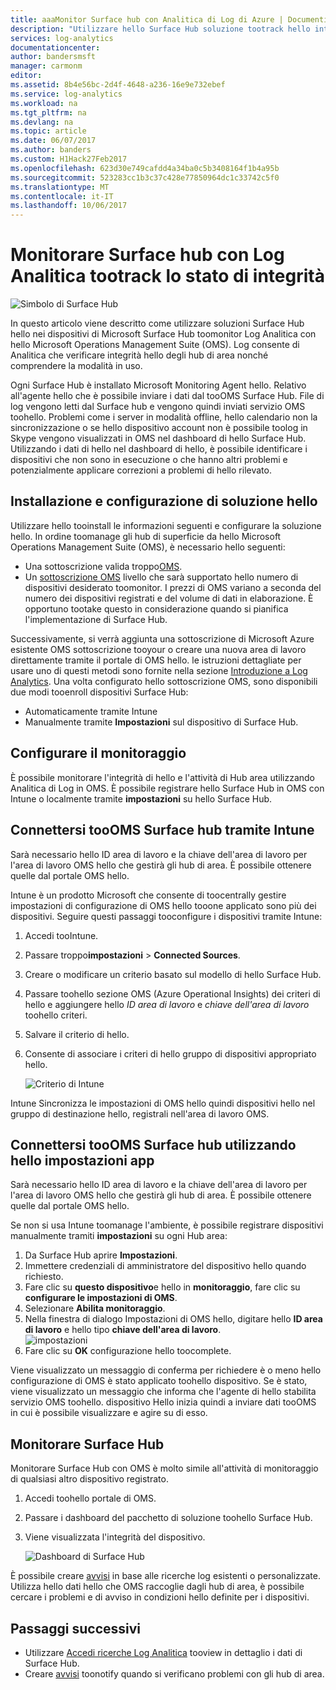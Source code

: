 ```yaml
---
title: aaaMonitor Surface hub con Analitica di Log di Azure | Documenti Microsoft
description: "Utilizzare hello Surface Hub soluzione tootrack hello integrità gli hub di area e comprendere la modalità in uso."
services: log-analytics
documentationcenter: 
author: bandersmsft
manager: carmonm
editor: 
ms.assetid: 8b4e56bc-2d4f-4648-a236-16e9e732ebef
ms.service: log-analytics
ms.workload: na
ms.tgt_pltfrm: na
ms.devlang: na
ms.topic: article
ms.date: 06/07/2017
ms.author: banders
ms.custom: H1Hack27Feb2017
ms.openlocfilehash: 623d30e749cafdd4a34ba0c5b3408164f1b4a95b
ms.sourcegitcommit: 523283cc1b3c37c428e77850964dc1c33742c5f0
ms.translationtype: MT
ms.contentlocale: it-IT
ms.lasthandoff: 10/06/2017
---
```

# <a name="monitor-surface-hubs-with-log-analytics-tootrack-their-health"></a>Monitorare Surface hub con Log Analitica tootrack lo stato di integrità

![Simbolo di Surface Hub](./media/log-analytics-surface-hubs/surface-hub-symbol.png)

In questo articolo viene descritto come utilizzare soluzioni Surface Hub hello nei dispositivi di Microsoft Surface Hub toomonitor Log Analitica con hello Microsoft Operations Management Suite (OMS). Log consente di Analitica che verificare integrità hello degli hub di area nonché comprendere la modalità in uso.

Ogni Surface Hub è installato Microsoft Monitoring Agent hello. Relativo all'agente hello che è possibile inviare i dati dal tooOMS Surface Hub. File di log vengono letti dal Surface hub e vengono quindi inviati servizio OMS toohello. Problemi come i server in modalità offline, hello calendario non la sincronizzazione o se hello dispositivo account non è possibile toolog in Skype vengono visualizzati in OMS nel dashboard di hello Surface Hub. Utilizzando i dati di hello nel dashboard di hello, è possibile identificare i dispositivi che non sono in esecuzione o che hanno altri problemi e potenzialmente applicare correzioni a problemi di hello rilevato.

## <a name="installing-and-configuring-hello-solution"></a>Installazione e configurazione di soluzione hello
Utilizzare hello tooinstall le informazioni seguenti e configurare la soluzione hello. In ordine toomanage gli hub di superficie da hello Microsoft Operations Management Suite (OMS), è necessario hello seguenti:

* Una sottoscrizione valida troppo[OMS](http://www.microsoft.com/oms).
* Un [sottoscrizione OMS](https://azure.microsoft.com/pricing/details/log-analytics/) livello che sarà supportato hello numero di dispositivi desiderato toomonitor. I prezzi di OMS variano a seconda del numero dei dispositivi registrati e del volume di dati in elaborazione. È opportuno tootake questo in considerazione quando si pianifica l'implementazione di Surface Hub.

Successivamente, si verrà aggiunta una sottoscrizione di Microsoft Azure esistente OMS sottoscrizione tooyour o creare una nuova area di lavoro direttamente tramite il portale di OMS hello. le istruzioni dettagliate per usare uno di questi metodi sono fornite nella sezione [Introduzione a Log Analytics](log-analytics-get-started.md). Una volta configurato hello sottoscrizione OMS, sono disponibili due modi tooenroll dispositivi Surface Hub:

* Automaticamente tramite Intune
* Manualmente tramite **Impostazioni** sul dispositivo di Surface Hub.

## <a name="set-up-monitoring"></a>Configurare il monitoraggio
È possibile monitorare l'integrità di hello e l'attività di Hub area utilizzando Analitica di Log in OMS. È possibile registrare hello Surface Hub in OMS con Intune o localmente tramite **impostazioni** su hello Surface Hub.

## <a name="connect-surface-hubs-toooms-through-intune"></a>Connettersi tooOMS Surface hub tramite Intune
Sarà necessario hello ID area di lavoro e la chiave dell'area di lavoro per l'area di lavoro OMS hello che gestirà gli hub di area. È possibile ottenere quelle dal portale OMS hello.

Intune è un prodotto Microsoft che consente di toocentrally gestire impostazioni di configurazione di OMS hello tooone applicato sono più dei dispositivi. Seguire questi passaggi tooconfigure i dispositivi tramite Intune:

1. Accedi tooIntune.
2. Passare troppo**impostazioni** > **Connected Sources**.
3. Creare o modificare un criterio basato sul modello di hello Surface Hub.
4. Passare toohello sezione OMS (Azure Operational Insights) dei criteri di hello e aggiungere hello *ID area di lavoro* e *chiave dell'area di lavoro* toohello criteri.
5. Salvare il criterio di hello.
6. Consente di associare i criteri di hello gruppo di dispositivi appropriato hello.

   ![Criterio di Intune](./media/log-analytics-surface-hubs/intune.png)

Intune Sincronizza le impostazioni di OMS hello quindi dispositivi hello nel gruppo di destinazione hello, registrali nell'area di lavoro OMS.

## <a name="connect-surface-hubs-toooms-using-hello-settings-app"></a>Connettersi tooOMS Surface hub utilizzando hello impostazioni app
Sarà necessario hello ID area di lavoro e la chiave dell'area di lavoro per l'area di lavoro OMS hello che gestirà gli hub di area. È possibile ottenere quelle dal portale OMS hello.

Se non si usa Intune toomanage l'ambiente, è possibile registrare dispositivi manualmente tramiti **impostazioni** su ogni Hub area:

1. Da Surface Hub aprire **Impostazioni**.
2. Immettere credenziali di amministratore del dispositivo hello quando richiesto.
3. Fare clic su **questo dispositivo**e hello in **monitoraggio**, fare clic su **configurare le impostazioni di OMS**.
4. Selezionare **Abilita monitoraggio**.
5. Nella finestra di dialogo Impostazioni di OMS hello, digitare hello **ID area di lavoro** e hello tipo **chiave dell'area di lavoro**.  
   ![impostazioni](./media/log-analytics-surface-hubs/settings.png)
6. Fare clic su **OK** configurazione hello toocomplete.

Viene visualizzato un messaggio di conferma per richiedere è o meno hello configurazione di OMS è stato applicato toohello dispositivo. Se è stato, viene visualizzato un messaggio che informa che l'agente di hello stabilita servizio OMS toohello. dispositivo Hello inizia quindi a inviare dati tooOMS in cui è possibile visualizzare e agire su di esso.

## <a name="monitor-surface-hubs"></a>Monitorare Surface Hub
Monitorare Surface Hub con OMS è molto simile all'attività di monitoraggio di qualsiasi altro dispositivo registrato.

1. Accedi toohello portale di OMS.
2. Passare i dashboard del pacchetto di soluzione toohello Surface Hub.
3. Viene visualizzata l'integrità del dispositivo.

   ![Dashboard di Surface Hub](./media/log-analytics-surface-hubs/surface-hub-dashboard.png)

È possibile creare [avvisi](log-analytics-alerts.md) in base alle ricerche log esistenti o personalizzate. Utilizza hello dati hello che OMS raccoglie dagli hub di area, è possibile cercare i problemi e di avviso in condizioni hello definite per i dispositivi.

## <a name="next-steps"></a>Passaggi successivi
* Utilizzare [Accedi ricerche Log Analitica](log-analytics-log-searches.md) tooview in dettaglio i dati di Surface Hub.
* Creare [avvisi](log-analytics-alerts.md) toonotify quando si verificano problemi con gli hub di area.
